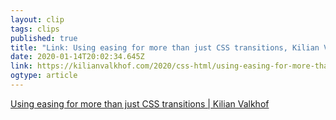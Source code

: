 ```yaml
---
layout: clip
tags: clips
published: true
title: "Link: Using easing for more than just CSS transitions, Kilian Valkhof" 
date: 2020-01-14T20:02:34.645Z
link: https://kilianvalkhof.com/2020/css-html/using-easing-for-more-than-just-css-transitions/
ogtype: article
---
```

[Using easing for more than just CSS transitions | Kilian Valkhof](https://kilianvalkhof.com/2020/css-html/using-easing-for-more-than-just-css-transitions/)
